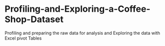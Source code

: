 # Profiling-and-Exploring-a-Coffee-Shop-Dataset
Profiling and preparing the raw data for analysis and  Exploring the data with Excel pivot Tables
